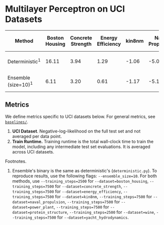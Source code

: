 # Multilayer Perceptron on UCI Datasets

| Method | Boston Housing | Concrete Strength | Energy Efficiency | kin8nm | Naval Propulsion | Power Plant | Protein Structure | Wine | Yacht Hydrodynamics | Train Runtime (mins) | # Parameters |
| ----------- | ----------- | ----------- | ----------- | ----------- | ----------- | ----------- | ----------- | ----------- | ----------- | ----------- | ----------- |
| Deterministic<sup>1</sup> | 16.11 | 3.94 | 1.29 | -1.06 | -5.06 | 3.28 | 3.16 | 1.05 | 1.89 | - (1 P100 GPU) | 2K |
| Ensemble (size=10)<sup>1</sup> | 6.11 | 3.20 | 0.61 | -1.17 | -5.17 | 3.18 | 3.12 | 0.97 | 0.73 | - (1 P100 GPU) | 20K |

## Metrics

We define metrics specific to UCI datasets below. For general metrics, see [`baselines/`](https://github.com/google/edward2/tree/master/baselines).

1. __UCI Dataset__. Negative-log-likelihood on the full test set and not averaged per data point.
2. __Train Runtime.__ Training runtime is the total wall-clock time to train the model, including any intermediate test set evaluations. It is averaged across UCI datasets.

Footnotes.

1. Ensemble's binary is the same as deterministic's (`deterministic.py`). To reproduce results, use the following flags: `--ensemble_size=10`. For both methods, use
`--training_steps=2500` for `--dataset=boston_housing`,
`--training_steps=7500` for `--dataset=concrete_strength`,
`--training_steps=7500` for `--dataset=energy_efficiency`,
`--training_steps=7500` for `--dataset=kin8nm`,
`--training_steps=7500` for `--dataset=naval_propulsion`,
`--training_steps=7500` for `--dataset=power_plant`,
`--training_steps=7500` for `--dataset=protein_structure`,
`--training_steps=2500` for `--dataset=wine`,
`--training_steps=7500` for `--dataset=yacht_hydrodynamics`.
